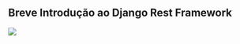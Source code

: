 <h2> Breve Introdução ao Django Rest Framework </h2>

<img src="https://github.com/shabazzBr/django-rest-framework-do-zero/blob/master/print.png">
